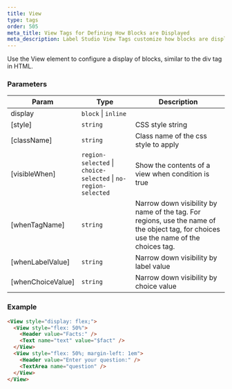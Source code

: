 ```yaml
---
title: View
type: tags
order: 505
meta_title: View Tags for Defining How Blocks are Displayed
meta_description: Label Studio View Tags customize how blocks are displayed in Label Studio for machine learning and data science projects.
---
```


Use the View element to configure a display of blocks, similar to the div tag in HTML.

### Parameters

| Param | Type | Description |
| --- | --- | --- |
| display | <code>block</code> \| <code>inline</code> |  |
| [style] | <code>string</code> | CSS style string |
| [className] | <code>string</code> | Class name of the css style to apply |
| [visibleWhen] | <code>region-selected</code> \| <code>choice-selected</code> \| <code>no-region-selected</code> | Show the contents of a view when condition is true |
| [whenTagName] | <code>string</code> | Narrow down visibility by name of the tag. For regions, use the name of the object tag, for choices use the name of the choices tag. |
| [whenLabelValue] | <code>string</code> | Narrow down visibility by label value |
| [whenChoiceValue] | <code>string</code> | Narrow down visibility by choice value |

### Example
```html
<View style="display: flex;">
  <View style="flex: 50%">
    <Header value="Facts:" />
    <Text name="text" value="$fact" />
  </View>
  <View style="flex: 50%; margin-left: 1em">
    <Header value="Enter your question:" />
    <TextArea name="question" />
  </View>
</View>
```
